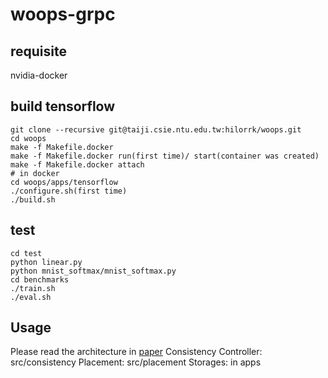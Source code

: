 # woops-grpc

## requisite
nvidia-docker

## build tensorflow
```shell
git clone --recursive git@taiji.csie.ntu.edu.tw:hilorrk/woops.git
cd woops
make -f Makefile.docker
make -f Makefile.docker run(first time)/ start(container was created)
make -f Makefile.docker attach
# in docker
cd woops/apps/tensorflow
./configure.sh(first time)
./build.sh
```

## test
```shell
cd test
python linear.py
python mnist_softmax/mnist_softmax.py
cd benchmarks
./train.sh
./eval.sh
```

## Usage
Please read the architecture in [paper](paper.pdf)
Consistency Controller: src/consistency
Placement: src/placement
Storages: in apps

